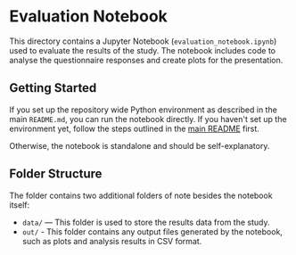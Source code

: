# Evaluation Notebook

This directory contains a Jupyter Notebook (`evaluation_notebook.ipynb`) used to evaluate the results of the study. The notebook includes code to analyse the questionnaire responses and create plots for the presentation.

## Getting Started

If you set up the repository wide Python environment as described in the main `README.md`, you can run the notebook directly. If you haven't set up the environment yet, follow the steps outlined in the [main README](../README.md) first.

Otherwise, the notebook is standalone and should be self-explanatory.

## Folder Structure

The folder contains two additional folders of note besides the notebook itself:

- `data/` — This folder is used to store the results data from the study.
- `out/` - This folder contains any output files generated by the notebook, such as plots and analysis results in CSV format.
